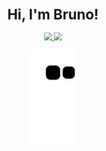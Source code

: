 <div>
  
  <h1 align="center">
    Hi, I'm Bruno!
  </h1>

</div>

<div align="center">
  <a href="https://github.com/brukyu">
    <img height="150em" src="https://github-readme-stats.vercel.app/api?username=Brukyu&count_private=true&include_all_commits=true&show_icons=true&theme=midnight-purple&hide_border=false&show_owner=true"/>
    <img height="150em" src="https://github-readme-stats.vercel.app/api/top-langs/?username=brukyu&theme=midnight-purple&hide_border=false&&layout=compact"/>
  </a>
</div>

<div align="center">

  ![Snake animation](https://github.com/Brukyu/Brukyu/blob/output/github-contribution-grid-snake.svg)
  
</div>

<div align="center">

